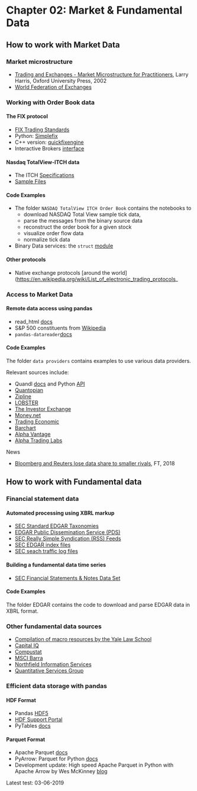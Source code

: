 # Chapter 02: Market & Fundamental Data

## How to work with Market Data
###  Market microstructure

- [Trading and Exchanges - Market Microstructure for Practitioners](https://global.oup.com/ushe/product/trading-and-exchanges-9780195144703?cc=us&lang=en&), Larry Harris, Oxford University Press, 2002
- [World Federation of Exchanges](https://www.world-exchanges.org/our-work/statistics)

### Working with Order Book data

#### The FIX protocol

- [FIX Trading Standards](https://www.fixtrading.org/standards/)
- Python: [Simplefix](https://github.com/da4089/simplefix)
- C++ version: [quickfixengine](http://www.quickfixengine.org/)
- Interactive Brokers [interface](https://www.interactivebrokers.com/en/index.php?f=4988)

#### Nasdaq TotalView-ITCH data

- The ITCH [Specifications](http://www.nasdaqtrader.com/content/technicalsupport/specifications/dataproducts/NQTVITCHspecification.pdf)
- [Sample Files](ftp://emi.nasdaq.com/ITCH/)

#### Code Examples

- The folder `NASDAQ TotalView ITCH Order Book` contains the notebooks to
    - download NASDAQ Total View sample tick data,
    - parse the messages from the binary source data
    - reconstruct the order book for a given stock
    - visualize order flow data
    - normalize tick data
- Binary Data services: the `struct` [module](https://docs.python.org/3/library/struct.html)


#### Other protocols

 - Native exchange protocols [around the world](https://en.wikipedia.org/wiki/List_of_electronic_trading_protocols_

### Access to Market Data

#### Remote data access using pandas

- read_html [docs](http://pandas.pydata.org/pandas-docs/stable/generated/pandas.read_html.html?highlight=pandas%20io%20read_html)
- S&P 500 constituents from [Wikipedia](https://en.wikipedia.org/wiki/List_of_S%26P_500_companies)
- `pandas-datareader`[docs](https://pandas-datareader.readthedocs.io/en/latest/index.html)

#### Code Examples

The folder `data providers` contains examples to use various data providers.

Relevant sources include:

- Quandl [docs](https://docs.quandl.com/docs) and Python [API](https://www.quandl.com/tools/python﻿)
- [Quantopian](https://www.quantopian.com/posts)
- [Zipline](http://www.zipline.io/﻿)
- [LOBSTER](https://lobsterdata.com/)
- [The Investor Exchange](https://iextrading.com/﻿)
- [Money.net](https://www.money.net/)
- [Trading Economic](https://tradingeconomics.com/)
- [Barchart](https://www.barchart.com/)
- [Alpha Vantage](https://www.alphavantage.co/﻿)
- [Alpha Trading Labs](https://www.alphatradinglabs.com/)

News
- [Bloomberg and Reuters lose data share to smaller rivals](https://www.ft.com/content/622855dc-2d31-11e8-9b4b-bc4b9f08f381), FT, 2018

## How to work with Fundamental data

### Financial statement data

#### Automated processing using XBRL markup

- [SEC Standard EDGAR Taxonomies](https://www.sec.gov/info/edgar/edgartaxonomies.shtml)
- [ EDGAR Public Dissemination Service (PDS)](https://www.sec.gov/oit/announcement/public-dissemination-service-system-contact.html)
- [SEC Really Simple Syndication (RSS) Feeds](https://www.sec.gov/structureddata/rss-feeds-submitted-filings)
- [SEC EDGAR index files](https://www.sec.gov/edgar/searchedgar/accessing-edgar-data.htm)
- [SEC seach traffic log files](https://www.sec.gov/dera/data/edgar-log-file-data-set.html)


#### Building a fundamental data time series
- [SEC Financial Statements & Notes Data Set](https://www.sec.gov/dera/data/financial-statement-and-notes-data-set.html)

#### Code Examples

The folder EDGAR contains the code to download and parse EDGAR data in XBRL format.

### Other fundamental data sources

- [Compilation of macro resources by the Yale Law School](https://library.law.yale.edu/news/75-sources-economic-data-statistics-reports-and-commentary)
- [Capital IQ](www.capitaliq.com)
- [Compustat](www.compustat.com)
- [MSCI Barra](www.mscibarra.com)
- [Northfield Information Services](www.northinfo.com)
- [Quantitative Services Group](www.qsg.com)

### Efficient data storage with pandas

#### HDF Format

- Pandas [HDF5](http://pandas.pydata.org/pandas-docs/version/0.22/io.html#hdf5-pytables)
- [HDF Support Portal](http://portal.hdfgroup.org/display/support)
- PyTables [docs](https://www.pytables.org/)

#### Parquet Format

- Apache Parquet [docs](https://parquet.apache.org/)
- PyArrow: Parquet for Python [docs](https://arrow.apache.org/docs/python/parquet.html)
- Development update: High speed Apache Parquet in Python with Apache Arrow by Wes McKinney [blog](http://wesmckinney.com/blog/python-parquet-update/)


Latest test: 03-06-2019

